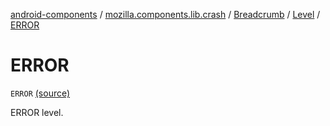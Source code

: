 [android-components](../../../index.md) / [mozilla.components.lib.crash](../../index.md) / [Breadcrumb](../index.md) / [Level](index.md) / [ERROR](./-e-r-r-o-r.md)

# ERROR

`ERROR` [(source)](https://github.com/mozilla-mobile/android-components/blob/master/components/lib/crash/src/main/java/mozilla/components/lib/crash/Breadcrumb.kt#L68)

ERROR level.

